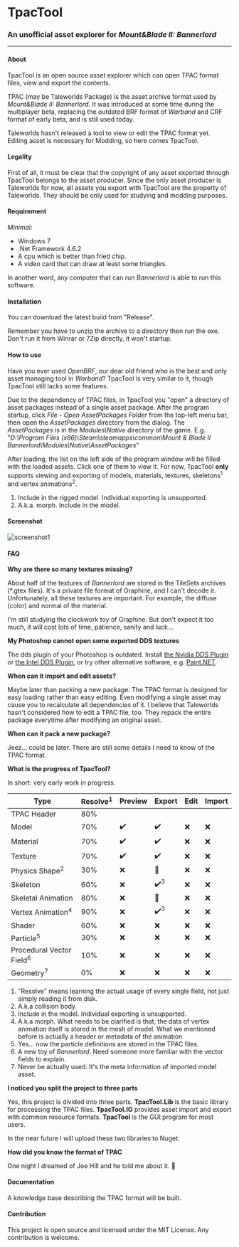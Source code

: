 # TpacTool
### An unofficial asset explorer for *Mount&Blade II: Bannerlord*

-------------------

#### About

TpacTool is an open source asset explorer which can open TPAC format files, view and export the contents.

TPAC (may be Taleworlds Package) is the asset archive format used by *Mount&Blade II: Bannerlord*. It was introduced at some time during the multiplayer beta, replacing the outdated BRF format of *Warband* and CRF format of early beta, and is still used today.

Taleworlds hasn't released a tool to view or edit the TPAC format yet. Editing asset is necessary for Modding, so here comes TpacTool.

#### Legality

First of all, it must be clear that the copyright of any asset exported through TpacTool belongs to the asset producer. Since the only asset producer is Taleworlds for now, all assets you export with TpacTool are the property of Taleworlds. They should be only used for studying and modding purposes.

#### Requirement

*Minimal:*
- Windows 7
- .Net Framework 4.6.2
- A cpu which is better than fried chip.
- A video card that can draw at least some triangles.

In another word, any computer that can run *Bannerlord* is able to run this software.

#### Installation

You can download the latest build from "Release".

Remember you have to unzip the archive to a directory then run the exe. Don't run it from Winrar or 7Zip directly, it won't startup.

#### How to use

Have you ever used *OpenBRF*, our dear old friend who is the best and only asset managing tool in *Warband*? TpacTool is very similar to it, though TpacTool still lacks some features.

Due to the dependency of TPAC files, in TpacTool you "open" a directory of asset packages instead of a single asset package. After the program startup, click *File* - *Open AssetPackages Folder* from the top-left menu bar, then open the *AssetPackages* directory from the dialog. The *AssetPackages* is in the *Modules\Native* directory of the game. E.g. "*D:\Program Files (x86)\Steam\steamapps\common\Mount & Blade II Bannerlord\Modules\Native\AssetPackages*"

After loading, the list on the left side of the program window will be filled with the loaded assets. Click one of them to view it. For now, TpacTool **only** supports viewing and exporting of models, materials, textures, skeletons<sup>1</sup> and vertex animations<sup>2</sup>.

1. Include in the rigged model. Individual exporting is unsupported.
2. A.k.a. morph. Include in the model.

#### Screenshot

<img src="https://raw.githubusercontent.com/szszss/TpacTool/master/.github/screenshot1.PNG" alt="screenshot1" />

#### FAQ

**Why are there so many textures missing?**

About half of the textures of *Bannerlord* are stored in the TileSets archives (\*.gtex files). It's a private file format of Graphine, and I can't decode it. Unfortunately, all these textures are important. For example, the diffuse (color) and normal of the material.

I'm still studying the clockwork toy of Graphine. But don't expect it too much, it will cost lots of time, patience, sanity and luck...

**My Photoshop cannot open some exported DDS textures**

The dds plugin of your Photoshop is outdated. Install [the Nvidia DDS Plugin](https://developer.nvidia.com/nvidia-texture-tools-exporter) or [the Intel DDS Plugin](https://software.intel.com/en-us/articles/intel-texture-works-plugin), or try other alternative software, e.g. [Paint.NET](https://www.getpaint.net/).

**When can it import and edit assets?**

Maybe later than packing a new package. The TPAC format is designed for easy loading rather than easy editing. Even modifying a single asset may cause you to recalculate all dependencies of it. I believe that Taleworlds hasn't considered how to edit a TPAC file, too. They repack the entire package everytime after modifying an original asset.

**When can it pack a new package?**

Jeez… could be later. There are still some details I need to know of the TPAC format.

**What is the progress of TpacTool?**

In short: very early work in progress.

Type                   | Resolve<sup>1</sup>| Preview | Export | Edit | Import
-----------------------|---------|---------|--------|------|-------
TPAC Header            |  80%    |
Model                  |  70%    |:heavy_check_mark:|:heavy_check_mark:|:x:|:x:
Material               |  70%    |:heavy_check_mark:|:heavy_check_mark:|:x:|:x:
Texture                |  70%    |:heavy_check_mark:|:heavy_check_mark:|:x:|:x:
Physics Shape<sup>2</sup>|  30%    |:x:|:construction:|:x:|:x:
Skeleton               |  60%    |:x:|:heavy_check_mark:<sup>3</sup>|:x:|:x:
Skeletal Animation     |  80%    |:x:|:construction:|:x:|:x:
Vertex Animation<sup>4</sup>|  90%    |:x:|:heavy_check_mark:<sup>3</sup>|:x:|:x:
Shader                 |  60%    |:x:|:x:|:x:|:x:
Particle<sup>5</sup>   |  30%    |:x:|:x:|:x:|:x:
Procedural Vector Field<sup>6</sup>|  10%    |:x:|:x:|:x:|:x:
Geometry<sup>7</sup>   |   0%    |:x:|:x:|:x:|:x:

1. "Resolve" means learning the actual usage of every single field, not just simply reading it from disk.
1. A.k.a collision body.
1. Include in the model. Individual exporting is unsupported.
1. A.k.a morph. What needs to be clarified is that, the data of vertex animation itself is stored in the mesh of model. What we mentioned before is actually a header or metadata of the animation.
1. Yes... now the particle definitions are stored in the TPAC files.
1. A new toy of *Bannerlord*. Need someone more familiar with the vector fields to explain.
1. Never be actually used. It's the meta information of imported model asset.

**I noticed you split the project to three parts**

Yes, this project is divided into three parts. **TpacTool.Lib** is the basic library for processing the TPAC files. **TpacTool.IO** provides asset import and export with common resource formats. **TpacTool** is the GUI program for most users.

In the near future I will upload these two libraries to Nuget.

**How did you know the format of TPAC**

One night I dreamed of Joe Hill and he told me about it. :triangular_flag_on_post:

#### Documentation

A knowledge base describing the TPAC format will be built.

#### Contribution

This project is open source and licensed under the MIT License. Any contribution is welcome.
